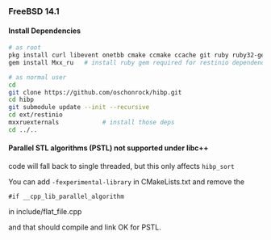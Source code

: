 ### FreeBSD 14.1 

#### Install Dependencies
```bash
# as root
pkg install curl libevent onetbb cmake ccmake ccache git ruby ruby32-gems rubygem-rake
gem install Mxx_ru   # install ruby gem required for restinio dependency installation

# as normal user
cd
git clone https://github.com/oschonrock/hibp.git
cd hibp
git submodule update --init --recursive
cd ext/restinio
mxxruexternals            # install those deps
cd ../..
```

#### Parallel STL algorithms (PSTL) not supported under libc++

code will fall back to single threaded, but this only affects `hibp_sort`

You can add `-fexperimental-library` in CMakeLists.txt and remove the 

`#if __cpp_lib_parallel_algorithm`

in include/flat_file.cpp

and that should compile and link OK for PSTL. 

